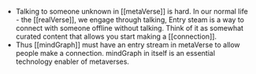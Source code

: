 - Talking to someone unknown in [[metaVerse]] is hard.  In our normal life - the [[realVerse]], we engage through talking,  Entry steam is a way to connect with someone offline without talking.   Think of it as somewhat curated content that allows you start making a [[connection]].
- Thus [[mindGraph]] must have an entry stream in metaVerse to allow people make a connection. mindGraph  in itself is an essential technology enabler of metaverses.
